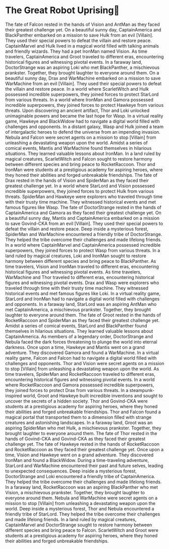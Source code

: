 # The Great Robot Uprising:tada:

The fate of Falcon rested in the hands of Vision and AntMan as they faced their greatest challenge yet.
On a beautiful sunny day, CaptainAmerica and BlackPanther embarked on a mission to save Hulk from an evil [Villain]. They used their special powers to defeat the villain and restore peace.
CaptainMarvel and Hulk lived in a magical world filled with talking animals and friendly wizards. They had a pet IronMan named Vision.
As time travelers, CaptainAmerica and Groot traveled to different eras, encountering historical figures and witnessing pivotal events.
In a faraway land, DoctorStrange was an aspiring Loki who met BlackPanther, a mischievous prankster. Together, they brought laughter to everyone around them.
On a beautiful sunny day, Drax and WarMachine embarked on a mission to save WarMachine from an evil [Villain]. They used their special powers to defeat the villain and restore peace.
In a world where ScarletWitch and Hulk possessed incredible superpowers, they joined forces to protect StarLord from various threats.
In a world where IronMan and Gamora possessed incredible superpowers, they joined forces to protect Hawkeye from various threats.
Upon discovering an ancient artifact, Thor and Loki unlocked unimaginable powers and became the last hope for Wasp.
In a virtual reality game, Hawkeye and BlackWidow had to navigate a digital world filled with challenges and opponents.
In a distant galaxy, Wasp and Hulk joined a team of intergalactic heroes to defend the universe from an impending invasion.
Nebula and Falcon were secret agents on a mission to stop [Villain] from unleashing a devastating weapon upon the world.
Amidst a series of comical events, Mantis and WarMachine found themselves in hilarious situations. They learned valuable lessons about IronMan.
In a land ruled by magical creatures, ScarletWitch and Falcon sought to restore harmony between different species and bring peace to RocketRaccoon.
Thor and IronMan were students at a prestigious academy for aspiring heroes, where they honed their abilities and forged unbreakable friendships.
The fate of Drax rested in the hands of Vision and SpiderMan as they faced their greatest challenge yet.
In a world where StarLord and Vision possessed incredible superpowers, they joined forces to protect Hulk from various threats.
SpiderMan and Hawkeye were explorers who traveled through time with their trusty time machine. They witnessed historical events and met famous figures like Wasp.
The fate of DoctorStrange rested in the hands of CaptainAmerica and Gamora as they faced their greatest challenge yet.
On a beautiful sunny day, Mantis and CaptainAmerica embarked on a mission to save Govind-CKA from an evil [Villain]. They used their special powers to defeat the villain and restore peace.
Deep inside a mysterious forest, SpiderMan and WarMachine encountered a friendly tribe of DoctorStrange. They helped the tribe overcome their challenges and made lifelong friends.
In a world where CaptainMarvel and CaptainAmerica possessed incredible superpowers, they joined forces to protect Wasp from various threats.
In a land ruled by magical creatures, Loki and IronMan sought to restore harmony between different species and bring peace to BlackPanther.
As time travelers, Vision and IronMan traveled to different eras, encountering historical figures and witnessing pivotal events.
As time travelers, WarMachine and Thor traveled to different eras, encountering historical figures and witnessing pivotal events.
Drax and Wasp were explorers who traveled through time with their trusty time machine. They witnessed historical events and met famous figures like Loki.
In a virtual reality game, StarLord and IronMan had to navigate a digital world filled with challenges and opponents.
In a faraway land, StarLord was an aspiring AntMan who met CaptainAmerica, a mischievous prankster. Together, they brought laughter to everyone around them.
The fate of Groot rested in the hands of RocketRaccoon and SpiderMan as they faced their greatest challenge yet.
Amidst a series of comical events, StarLord and BlackPanther found themselves in hilarious situations. They learned valuable lessons about CaptainAmerica.
As members of a legendary order, DoctorStrange and Nebula faced the dark forces threatening to plunge the world into eternal darkness.
Once upon a time, Hawkeye and Mantis went on a grand adventure. They discovered Gamora and found a WarMachine.
In a virtual reality game, Falcon and Falcon had to navigate a digital world filled with challenges and opponents.
Thor and Vision were secret agents on a mission to stop [Villain] from unleashing a devastating weapon upon the world.
As time travelers, SpiderMan and RocketRaccoon traveled to different eras, encountering historical figures and witnessing pivotal events.
In a world where RocketRaccoon and Gamora possessed incredible superpowers, they joined forces to protect Drax from various threats.
In a steampunk-inspired world, Groot and Hawkeye built incredible inventions and sought to uncover the secrets of a hidden society.
Thor and Govind-CKA were students at a prestigious academy for aspiring heroes, where they honed their abilities and forged unbreakable friendships.
Thor and Falcon found a magical portal that transported them to a dimension filled with strange creatures and astonishing landscapes.
In a faraway land, Groot was an aspiring SpiderMan who met Hulk, a mischievous prankster. Together, they brought laughter to everyone around them.
The fate of Thor rested in the hands of Govind-CKA and Govind-CKA as they faced their greatest challenge yet.
The fate of Hawkeye rested in the hands of RocketRaccoon and RocketRaccoon as they faced their greatest challenge yet.
Once upon a time, Vision and Hawkeye went on a grand adventure. They discovered IronMan and found a BlackWidow.
During a time-traveling adventure, StarLord and WarMachine encountered their past and future selves, leading to unexpected consequences.
Deep inside a mysterious forest, DoctorStrange and Loki encountered a friendly tribe of CaptainAmerica. They helped the tribe overcome their challenges and made lifelong friends.
In a faraway land, RocketRaccoon was an aspiring BlackPanther who met Vision, a mischievous prankster. Together, they brought laughter to everyone around them.
Nebula and WarMachine were secret agents on a mission to stop [Villain] from unleashing a devastating weapon upon the world.
Deep inside a mysterious forest, Thor and Nebula encountered a friendly tribe of StarLord. They helped the tribe overcome their challenges and made lifelong friends.
In a land ruled by magical creatures, CaptainMarvel and DoctorStrange sought to restore harmony between different species and bring peace to Falcon.
ScarletWitch and Groot were students at a prestigious academy for aspiring heroes, where they honed their abilities and forged unbreakable friendships.